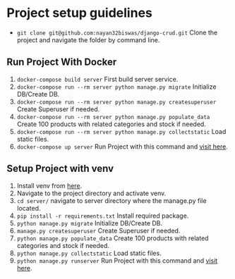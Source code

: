 # Project setup guidelines

- `git clone git@github.com:nayan32biswas/django-crud.git` Clone the project and navigate the folder by command line.

## Run Project With Docker

1. `docker-compose build server` First build server service.
2. `docker-compose run --rm server python manage.py migrate` Initialize DB/Create DB.
3. `docker-compose run --rm server python manage.py createsuperuser` Create Superuser if needed.
4. `docker-compose run --rm server python manage.py populate_data` Create 100 products with related categories and stock if needed.
5. `docker-compose run --rm server python manage.py collectstatic` Load static files.
6. `docker-compose up server` Run Project with this command and [visit here](http://localhost:8000).

## Setup Project with venv

1. Install venv from [here](https://packaging.python.org/guides/installing-using-pip-and-virtual-environments/).
2. Navigate to the project directory and activate venv.
3. `cd server/` navigate to server directory where the manage.py file located.
4. `pip install -r requirements.txt` Install required package.
5. `python manage.py migrate` Initialize DB/Create DB.
6. `manage.py createsuperuser` Create Superuser if needed.
7. `python manage.py populate_data` Create 100 products with related categories and stock if needed.
8. `python manage.py collectstatic` Load static files.
9. `python manage.py runserver` Run Project with this command and [visit here](http://localhost:8000).
